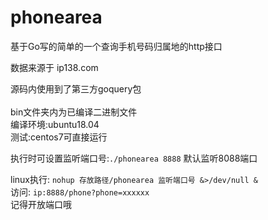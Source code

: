 # phonearea
 基于Go写的简单的一个查询手机号码归属地的http接口

 数据来源于 ip138.com
 
 源码内使用到了第三方goquery包
 </br>
 </br>
 bin文件夹内为已编译二进制文件</br>
 编译环境:ubuntu18.04</br>
 测试:centos7可直接运行

 执行时可设置监听端口号:`./phonearea 8888` 默认监听8088端口

 linux执行: `nohup 存放路径/phonearea 监听端口号 &>/dev/null &`
 </br>
 访问: `ip:8888/phone?phone=xxxxxx`
 </br>
 记得开放端口哦

